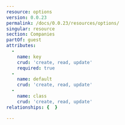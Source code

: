 ```yaml
---
resource: options
version: 0.0.23
permalink: /docs/0.0.23/resources/options/
singular: resource
section: Companies
partOf: guest
attributes:
  -
    name: key
    crud: 'create, read, update'
    required: true
  -
    name: default
    crud: 'create, read, update'
  -
    name: class
    crud: 'create, read, update'
relationships: {  }

---
```

